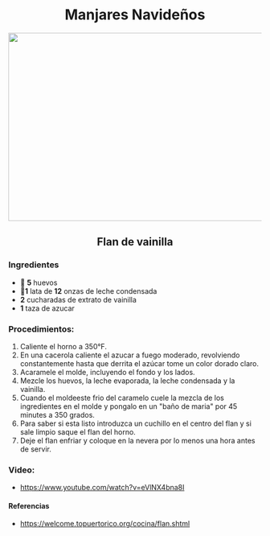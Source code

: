 <div align="center">
     
# Manjares Navideños
  
<img src="https://user-images.githubusercontent.com/95235948/145056860-1a4fa7ce-8538-4d7f-82f0-3c0e57bb2b64.png" width="520" height="374"/>
  
## Flan de vainilla 
  
 </div> 
  
### Ingredientes
- 🥚 **5** huevos
- 🥛**1** lata de **12** onzas de leche condensada 
- **2** cucharadas de extrato de vainilla 
- **1** taza de azucar 


### Procedimientos:
1. Caliente el horno a 350°F.
2. En una cacerola caliente el azucar a fuego moderado, revolviendo constantemente hasta que derrita el azúcar tome un color dorado claro.
3. Acaramele el molde, incluyendo el fondo y los lados.
4. Mezcle los huevos, la leche evaporada, la leche condensada y la vainilla.
5. Cuando el moldeeste frio del caramelo cuele la mezcla de los ingredientes en el molde y pongalo en un "baño de maria" por 45 minutes a 350 grados.
6. Para saber si esta listo introduzca un cuchillo en el centro del flan y si sale limpio saque el flan del horno.
7. Deje el flan enfriar y coloque en la nevera por lo menos una hora antes de servir.

### Video:
- https://www.youtube.com/watch?v=eVlNX4bna8I
#### Referencias 
-  https://welcome.topuertorico.org/cocina/flan.shtml
